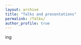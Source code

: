 ```yaml
---
layout: archive
title: "Talks and presentations"
permalink: /Talks/
author_profile: true
---
```


ing
